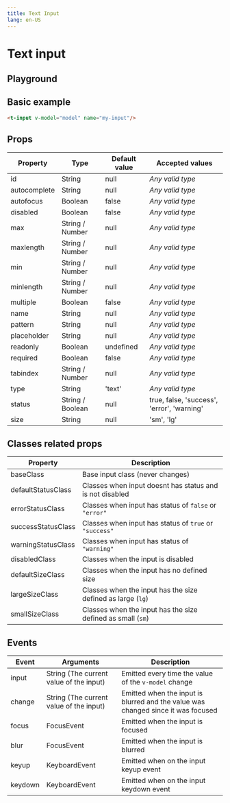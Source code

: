 ```yaml
---
title: Text Input
lang: en-US
---
```


# Text input

## Playground

<text-input />

## Basic example

```html
<t-input v-model="model" name="my-input"/>
```

## Props

| Property		| Type 				| Default value | Accepted values |
|---			|---				|---			|---				|
| id			| String			| null			| _Any valid type_ |
| autocomplete	| String			| null			| _Any valid type_ |
| autofocus		| Boolean			| false			| _Any valid type_ |
| disabled		| Boolean			| false			| _Any valid type_ |
| max			| String / Number	| null			| _Any valid type_ |
| maxlength		| String / Number	| null			| _Any valid type_ |
| min			| String / Number	| null			| _Any valid type_ |
| minlength		| String / Number	| null			| _Any valid type_ |
| multiple		| Boolean			| false			| _Any valid type_ |
| name			| String			| null			| _Any valid type_ |
| pattern		| String			| null			| _Any valid type_ |
| placeholder	| String			| null			| _Any valid type_ |
| readonly		| Boolean			| undefined		| _Any valid type_ |
| required		| Boolean			| false			| _Any valid type_ |
| tabindex		| String / Number	| null			| _Any valid type_ |
| type			| String 			| 'text'		| _Any valid type_ |
| status        | String / Boolean  | null     		| true, false, 'success', 'error', 'warning' |
| size       	| String      		| null      	| 'sm', 'lg' |

## Classes related props

| Property				| Description												|
|---					|---														|
| baseClass				| Base input class (never changes) 						|
| defaultStatusClass	| Classes when input doesnt has status and is not disabled	|
| errorStatusClass		| Classes when input has status of `false` or `"error"`		|
| successStatusClass	| Classes when input has status of `true` or `"success"` 	|
| warningStatusClass	| Classes when input has status of `"warning"`			 	|
| disabledClass			| Classes when the input is disabled						|
| defaultSizeClass		| Classes when the input has no defined size 				|
| largeSizeClass		| Classes when the input has the size defined as large (`lg`) |
| smallSizeClass		| Classes when the input has the size defined as small (`sm`) |

## Events

| Event		| Arguments 								| Description 	|
|---		|---										|---			|
| input		| String (The current value of the input)	| Emitted every time the value of the `v-model` change |
| change	| String (The current value of the input)	| Emitted when the input is blurred and the value was changed since it was focused |
| focus		| FocusEvent								| Emitted when the input is focused	|
| blur		| FocusEvent								| Emitted when the input is blurred	|
| keyup		| KeyboardEvent								| Emitted when on the input keyup event	|
| keydown	| KeyboardEvent								| Emitted when on the input keydown event	|
